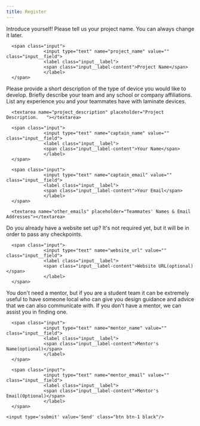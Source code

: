 ```yaml
---
title: Register
---
```


<form action="https://getsimpleform.com/messages?form_api_token={{ site.simpleform_api_token }}" method="post">
  <!-- the redirect_to is optional, the form will redirect to the referrer on submission -->
  <input type='hidden' name='redirect_to' value='{{ site.simpleform_redirect }}' />
  <!-- all your input fields here.... -->
  <input type='hidden' name='form_name' value='registration form' />

Introduce yourself!  Please tell us your project name.  You can always change it later.

      <span class="input">
                  <input type="text" name="project_name" value="" class="input__field">
                  <label class="input__label">
                  <span class="input__label-content">Project Name</span>
                  </label>
      </span>

Please provide a short description of the type of device you would like to develop. Briefly describe your team and any school or company affiliations.  List any experience you and your teammates have with laminate devices.

      <textarea name="project_description" placeholder="Project Description.   "></textarea>

      <span class="input">
                  <input type="text" name="captain_name" value="" class="input__field">
                  <label class="input__label">
                  <span class="input__label-content">Your Name</span>
                  </label>
      </span>

      <span class="input">
                  <input type="text" name="captain_email" value="" class="input__field">
                  <label class="input__label">
                  <span class="input__label-content">Your Email</span>
                  </label>
      </span>

      <textarea name="other_emails" placeholder="Teammates' Names & Email Addresses"></textarea>

Do you already have a website set up? It's not required yet, but it will be in order to pass any checkpoints.

      <span class="input">
                  <input type="text" name="website_url" value="" class="input__field">
                  <label class="input__label">
                  <span class="input__label-content">Website URL(optional)</span>
                  </label>
      </span>


You don't need a mentor, but if you are a student team it can be extremely useful to have someone local who can give you design guidance and advice that we can also communicate with.  If you don't have a mentor, we can assist you in finding one.

      <span class="input">
                  <input type="text" name="mentor_name" value="" class="input__field">
                  <label class="input__label">
                  <span class="input__label-content">Mentor's Name(optional)</span>
                  </label>
      </span>

      <span class="input">
                  <input type="text" name="mentor_email" value="" class="input__field">
                  <label class="input__label">
                  <span class="input__label-content">Mentor's Email(Optional)</span>
                  </label>
      </span>

    <input type='submit' value='Send' class="btn btn-1 black"/>

</form>
